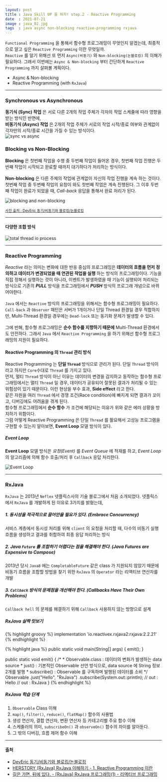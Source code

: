 ```yaml
---
layout: post
title : Java Skill UP 을 하자! step.2 - Reactive Programming
date  : 2021-07-21
image : java_02.jpg
tags  : java async non-blocking reactive-programming rxjava
---
```


`Functional Programming` 을 통해서 함수형 프로그래밍이 무엇인지 알겠는데, 최종적으로 알고 싶은 `Reactive Programming` 이란 무엇일까.<br>
`Reactive` 를 알기 위해선 또 먼저 `Async(비동기)` 와 `Non-blocking(논블로킹)` 의 이해가 필요하다. 그래서 이번에는 `Async & Non-blocking` 부터 간단하게 `Reactive Programming` 까지 살펴볼 계획이다.

- Async & Non-blocking
- Reactive Programming (with `RxJava`)

---

### Synchronous vs Asynchronous
**동기식 (Sync) 작업** 은 서로 다른 2개의 작업 주체가 각자의 작업 스케쥴에 따라 영향을 받는 방식인 반면에,<br>
**비동기식 (Async) 작업** 은 2개의 작업 주체가 서로의 작업 시작/종료 여부와 관계없이 각자만의 시작/종료 시간을 가질 수 있는 방식이다.
<br>
![sync vs async](/images/syncvsasync.jpeg)

### Blocking vs Non-Blocking
**Blocking** 은 첫번째 작업을 수행 중 두번째 작업이 들어온 경우, 첫번째 작업 진행은 두번째 작업이 시작되고 완료할 때까지 대기하다가 처리하는 방식이다.<br>
<br>
**Non-blocking** 은 다른 주체의 작업에 관계없이 자신의 작업 진행을 계속 하는 것이다. 첫번째 작업 중 두번째 작업의 요청이 와도 첫번째 작업은 계속 진행된다. 그 이후 두번째 작업이 완료가 되었을 때, *Call-back* 응답을 통해서 완료 처리가 된다.

![blocking and non-blocking](/images/blocking-and-non-blocking.png)

<small>[사진 출처 : DevEric 동기/비동기와 블로킹/논블로킹](https://deveric.tistory.com/99)</small>

---

#### 다양한 조합 방식
![total thread io process](/images/total_thread_io_process.png)

---

### Reactive Programming
*Reactive* 라는 의미는 변화에 대한 반응 중심의 프로그래밍은 **데이터의 흐름을 먼저 정의하고 데이터가 변경되었을 때 연관된 작업을 실행** 하는 방식의 프로그래밍이다.
기능을 직접 정해서 실행하는 것이 아니라, 이벤트가 발생하였을 때 기능이 실행되어 처리되는 방식으로 기존의 ***PULL*** 방식을 프로그래밍에서 ***PUSH*** 방식의 프로그래 개념으로 바뀌어야한다.<br>
<br>
`Java` 에서는 `Reactive` 방식의 프로그래밍을 위해서는 함수형 프로그래밍이 필요하다. `Call-back` 과 `Observer` 패턴은 서버가 1개이거나 단일 Thread 환경일 경우 적합하지만, Multi-Thread 환경일 경우에는 `Dead-lock` 또는 동기화 문제가 발생할 수 있다.<br>
<br>
그에 반해, 함수형 프로그래밍은 **순수 함수를 지향하기 때문에** Multi-Thread 환경에서도 안전하다. 그래서 `Java` 에서 `Reactive Programming` 을 하기 위해선 함수형 프로그래밍의 지원이 필요하다.

#### Reactive Programming 의 `Thread` 관리 방식
Reactive Programming 는 **단일 `Thread`** 방식으로 관리가 된다. 단일 `Thread` 방식이라고 하지만 `Core`수대로 `Thread` 를 가지고 있다.
<br>
먼저, 멀티 `Thread` 방식이 아닌 이유는 데이터의 변경을 감지하고 동작하는 함수형 프로그래밍에서는 멀티 `Thread` 일 경우, 데이터가 공유되어 잘못된 결과가 처리될 수 있는 위험성이 있기 때문이다. 이런 현상을 부수 효과, **Side effect** 라고 한다.
<br>
같은 자원을 여러 `Thread` 에서 경쟁 조건(Race condition)에 빠지게 되면 결과가 꼬이고, 디버깅에도 어려움을 겪게 된다.
<br>
함수형 프로그래밍에서 **순수 함수** 가 조건에 해당되는 이유가 위와 같은 에러 상황을 방지하기 위함이다.
<br>
그럼 어떻게 Reactive Programming 은 단일 `Thread` 를 활요해서 고성능 프로그램을 구현할 수 있는지 알아보면, **Event Loop** 모델 방식이 있다.

##### Event Loop
**Event Loop** 모델 방식은 *요청(Event)* 를 *Event Queue* 에 적재를 하고, *Event Loop* 의 알고리즘에 의해 함수 호출/처리 후 `Callback` 응답 처리한다.

![Event Loop](/images/event-loop.jpg)

---

### RxJava
`RxJava` 는 2013년 `Neflex` 넷플릭스사의 기술 블로그에서 처음 소개되었다. 넷플릭스에서 `RxJava` 를 개발하게 된 이유로 3가지를 밝혔는데,

##### 1. 동시성을 적극적으로 끌어안을 필요가 있다. (Embrace Concurrency)
서비스 계층에서 동시성 처리를 위해 `client` 의 요청을 처리할 때, 다수의 비동기 실행 흐름을 생성하고 결과를 취합하여 최종 응답 처리하는 방식

##### 2. Java `Future` 를 조합하기 어렵다는 점을 해결해야 한다. (Java Futures are Expensive to Compose)
2013년 당시 `Java8` 에는 `CompletableFuture` 같은 class 가 지원되지 않았기 때문에 비동기 흐름을 조합할 방법을 찾기 위한 `RxJava` 의 `Operator` 라는 리액티브 연산자를 개발

##### 3. `Callback` 방식의 문제점을 개선해야 한다. (Callbacks Have Their Own Problems)
`Callback hell` 의 문제를 해결하기 위해 `Callback` 사용하지 않는 방향으로 설계

##### RxJava 살짝 맛보기
{% highlight groovy %}
implementation 'io.reactivex.rxjava2:rxjava:2.2.21'
{% endhighlight %}

{% highlight java %}
public static void main(String[] args) {
    emit();
}

public static void emit() {
    /*
     * Observable.class : 데이터의 변화가 발생하는 data source
     * just() : 기본적인 Observable 선언 방식으로, data source 에 String 정보 2개를 발행
     * subscribe() : Observable 를 구독하며 발행된 데이터를 소비
     */
    Observable
            .just("Hello", "RxJava")
            .subscribe(System.out::println);
    // out : Hello
    // out : RxJava
}
{% endhighlight %}

##### RxJava 학습 단계
1. `Observable` Class 이해
2. `map()`, `filter()`, `reduce()`, `flatMap()` 함수의 사용법
3. 생성 연산자, 결합 연산자, 변환 연산자 등 카테고리별 주요 함수 이해
4. 스케줄러의 의미, `subscribeOn()` 과 `observeOn()` 함수의 차이를 알아둔다.
5. 그 밖의 디버깅, 흐름 제어 함수 이해

---

#### 출처
- [DevEric 동기/비동기와 블로킹/논블로킹](https://deveric.tistory.com/99)
- [HERSTORY [RxJava] RxJava 이해하기 - 1. Reactive Programming 이란](https://4z7l.github.io/2020/12/01/rxjava-1.html)
- [길은 가면, 뒤에 있다. - [RxJava] RxJava 프로그래밍(1) - 리액티브 프로그래밍](https://12bme.tistory.com/570)
